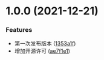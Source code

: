 # 1.0.0 (2021-12-21)


### Features

* 第一次发布版本 ([1353a1f](https://github.com/AiWeiEr324/midApis/commit/1353a1fae1abacc685459468abe2c474056b3650))
* 增加开源许可 ([ae7f1e1](https://github.com/AiWeiEr324/midApis/commit/ae7f1e1896ad6c0141b36f96658b94d897f9f35c))



